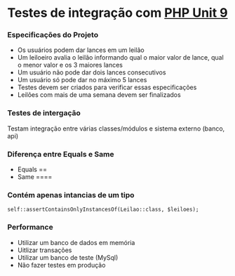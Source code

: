 # Testes de integração com [PHP Unit 9](https://phpunit.de)

### Especificações do Projeto
- Os usuários podem dar lances em um leilão
- Um leiloeiro avalia o leilão informando qual o maior valor de lance, qual o menor valor e os 3 maiores lances
- Um usuário não pode dar dois lances consecutivos
- Um usuário só pode dar no máximo 5 lances
- Testes devem ser criados para verificar essas especificações
- Leilões com mais de uma semana devem ser finalizados

### Testes de intergação
Testam integração entre várias classes/módulos e sistema externo (banco, api)

### Diferença entre Equals e Same
- Equals ==
- Same ====

### Contém apenas intancias de um tipo
```
self::assertContainsOnlyInstancesOf(Leilao::class, $leiloes);
```

### Performance
- Utilizar um banco de dados em memória
- Uitlizar transações
- Utilizar um banco de teste (MySql)
- Não fazer testes em produção

